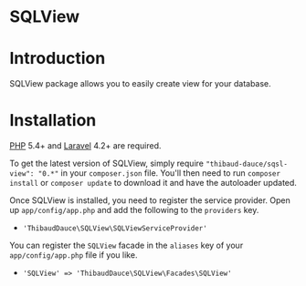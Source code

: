 SQLView
=======

# Introduction

SQLView package allows you to easily create view for your database.

# Installation
[PHP](https://php.net) 5.4+ and [Laravel](http://laravel.com) 4.2+ are required.

To get the latest version of SQLView, simply require `"thibaud-dauce/sqsl-view": "0.*"` in your `composer.json` file. You'll then need to run `composer install` or `composer update` to download it and have the autoloader updated.

Once SQLView is installed, you need to register the service provider. Open up `app/config/app.php` and add the following to the `providers` key.

* `'ThibaudDauce\SQLView\SQLViewServiceProvider'`

You can register the `SQLView` facade in the `aliases` key of your `app/config/app.php` file if you like.

* `'SQLView' => 'ThibaudDauce\SQLView\Facades\SQLView'`
